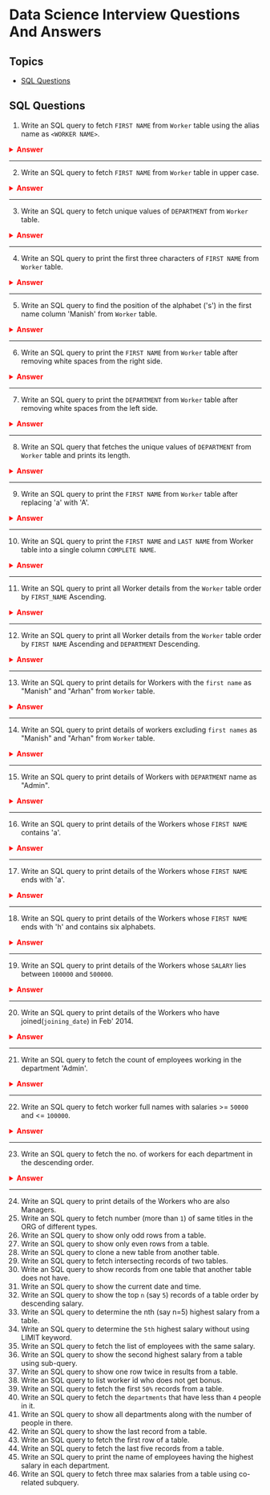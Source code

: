 # Data Science Interview Questions And Answers

Topics
---

- [SQL Questions](#sql-questions)


## SQL Questions

1. Write an SQL query to fetch `FIRST NAME` from `Worker` table using the alias name as `<WORKER NAME>`.

<details style='color: red;'><summary><b>Answer</b></summary>
    <p style='color: red'>
    SELECT <b>first_name</b> as worker_name from <b>Worker</b>;
    </p>
</details>

---

2. Write an SQL query to fetch `FIRST NAME` from `Worker` table in upper case.

<details style='color: red;'><summary><b>Answer</b></summary>
    <p style='color: red'>
    SELECT <b>upper(first_name) as first_name</b> from <b>Worker</b>;
    </p>
</details>

---

3. Write an SQL query to fetch unique values of `DEPARTMENT` from `Worker` table.

<details style='color: red;'><summary><b>Answer</b></summary>
    <p style='color: red'>
    SELECT <b>distinct department</b> from <b>Worker</b>;
    </p>
</details>

---

4. Write an SQL query to print the first three characters of `FIRST NAME` from `Worker` table.

<details style='color: red;'><summary><b>Answer</b></summary>
    <p style='color: red'>
    SELECT <b>SUBSTR(first_name, 1, 3)</b> from <b>Worker</b>;
    </p>
</details>

---

5. Write an SQL query to find the position of the alphabet ('s') in the first name column 'Manish' from `Worker` table.

<details style='color: red;'><summary><b>Answer</b></summary>
    <p style='color: red'>
    SELECT <b>POSITION('s' IN first_name)</b> AS position_of_s FROM <b>Worker</b> WHERE first_name = 'Manish';
    </p>
</details>

---

6. Write an SQL query to print the `FIRST NAME` from `Worker` table after removing white spaces from the right side.

<details style='color: red;'><summary><b>Answer</b></summary>
    <p style='color: red'>
    SELECT <b>RTRIM(first_name)</b> AS trimmed_first_name FROM <b>Worker</b>;
    </p>
</details>

---

7. Write an SQL query to print the `DEPARTMENT` from `Worker` table after removing white spaces from the left
side.

<details style='color: red;'><summary><b>Answer</b></summary>
    <p style='color: red'>
    SELECT <b>LTRIM(department)</b> AS trimmed_department FROM <b>Worker</b>;
    </p>
</details>

---

8. Write an SQL query that fetches the unique values of `DEPARTMENT` from `Worker` table and prints its
length. 

<details style='color: red;'><summary><b>Answer</b></summary>
    <p style='color: red'>
    SELECT <b>LENGTH(distinct department)</b> AS department_length FROM <b>Worker</b>;
    </p>
</details>

---


9. Write an SQL query to print the `FIRST NAME` from `Worker` table after replacing 'a' with 'A'.

<details style='color: red;'><summary><b>Answer</b></summary>
    <p style='color: red'>
    SELECT <b>REPLACE(first_name, 'a', 'A') </b> as first_name FROM <b>Worker</b>;
    </p>
</details>

---


10. Write an SQL query to print the `FIRST NAME` and `LAST NAME` from Worker table into a single column
`COMPLETE NAME`.

<details style='color: red;'><summary><b>Answer</b></summary>
    <p style='color: red'>
    SELECT <b>REPLACE(first_name, 'a', 'A') </b> as first_name FROM <b>Worker</b>;
    </p>
</details>

---

11. Write an SQL query to print all Worker details from the `Worker` table order by `FIRST_NAME` Ascending.

<details style='color: red;'><summary><b>Answer</b></summary>
    <p style='color: red'>
    SELECT <b> * </b> FROM <b>Worker</b> ORDER BY first_name;
    </p>
</details>

---

12. Write an SQL query to print all Worker details from the `Worker` table order by `FIRST NAME` Ascending and `DEPARTMENT` Descending. 

<details style='color: red;'><summary><b>Answer</b></summary>
    <p style='color: red'>
    SELECT <b> * </b> FROM <b>Worker</b> ORDER BY first_name ASC, department DESC;
    </p>
</details>

---

13. Write an SQL query to print details for Workers with the `first name` as "Manish" and "Arhan" from `Worker` table.

<details style='color: red;'><summary><b>Answer</b></summary>
    <p style='color: red'>
    SELECT <b> * </b> FROM <b>Worker</b> ORDER BY first_name ASC, department DESC;
    </p>
</details>

---

14. Write an SQL query to print details of workers excluding `first names` as "Manish" and "Arhan" from `Worker` table.

<details style='color: red;'><summary><b>Answer</b></summary>
    <p style='color: red'>
    SELECT <b> * </b> FROM <b>Worker</b> where first_name not in ('Manish', 'Arhan');
    </p>
</details>

---

15. Write an SQL query to print details of Workers with `DEPARTMENT` name as "Admin".

<details style='color: red;'><summary><b>Answer</b></summary>
    <p style='color: red'>
    SELECT <b> * </b> FROM <b>Worker</b> where department_name not in ('Manish', 'Arhan');
    </p>
</details>

---

16. Write an SQL query to print details of the Workers whose `FIRST NAME` contains 'a'.

<details style='color: red;'><summary><b>Answer</b></summary>
    <p style='color: red'>
    SELECT <b> * </b> FROM <b>Worker</b> where first_name like '%a%';
    </p>
</details>

---

17. Write an SQL query to print details of the Workers whose `FIRST NAME` ends with 'a'.

<details style='color: red;'><summary><b>Answer</b></summary>
    <p style='color: red'>
    SELECT <b> * </b> FROM <b>Worker</b> where first_name like '%a';
    </p>
</details>

---

18. Write an SQL query to print details of the Workers whose `FIRST NAME` ends with 'h' and contains six
alphabets.

<details style='color: red;'><summary><b>Answer</b></summary>
    <p style='color: red'>
    SELECT <b> * </b> FROM <b>Worker</b> where first_name like '%h' and LENGTH(first_name)=6;
    </p>
</details>

---

19. Write an SQL query to print details of the Workers whose `SALARY` lies between `100000` and `500000`.

<details style='color: red;'><summary><b>Answer</b></summary>
    <p style='color: red'>
   SELECT * FROM Worker WHERE SALARY BETWEEN 100000 AND 500000;
    </p>
</details>

---

20. Write an SQL query to print details of the Workers who have joined(`joining_date`) in Feb' 2014.

<details style='color: red;'><summary><b>Answer</b></summary>
    <p style='color: red'>
   SELECT * FROM Worker WHERE YEAR(joining_date)=2014 and MONTH(joining_date)=2;
    </p>
</details>

---

21. Write an SQL query to fetch the count of employees working in the department 'Admin'.

<details style='color: red;'><summary><b>Answer</b></summary>
    <p style='color: red'>
   SELECT <b>COUNT(*)</b> FROM Worker WHERE YEAR(joining_date)=2014 and MONTH(joining_date)=2;
    </p>
</details>

---

22. Write an SQL query to fetch worker full names with salaries >= `50000` and <= `100000`.

<details style='color: red;'><summary><b>Answer</b></summary>
    <p style='color: red'>
   SELECT <b>CONCAT(first_name, ' ', last_name)</b> AS full_name, SALARY FROM Worker WHERE SALARY BETWEEN 50000 AND 100000;
    </p>
</details>

---

23. Write an SQL query to fetch the no. of workers for each department in the descending order. 

<details style='color: red;'><summary><b>Answer</b></summary>
    <p style='color: red'>
   SELECT <b>DEPARTMENT, COUNT(*) AS worker_count</b> FROM Worker GROUP BY DEPARTMENT ORDER BY worker_count DESC;
    </p>
</details>

---

24. Write an SQL query to print details of the Workers who are also Managers.
25. Write an SQL query to fetch number (more than `1`) of same titles in the ORG of different types.
26. Write an SQL query to show only odd rows from a table. 
27. Write an SQL query to show only even rows from a table.
28. Write an SQL query to clone a new table from another table.
29. Write an SQL query to fetch intersecting records of two tables.
30. Write an SQL query to show records from one table that another table does not have.
31. Write an SQL query to show the current date and time. 
32. Write an SQL query to show the top `n` (say `5`) records of a table order by descending salary.
33. Write an SQL query to determine the nth (say n=5) highest salary from a table.
34. Write an SQL query to determine the `5th` highest salary without using LIMIT keyword.
35. Write an SQL query to fetch the list of employees with the same salary. 
36. Write an SQL query to show the second highest salary from a table using sub-query.
37. Write an SQL query to show one row twice in results from a table.
38. Write an SQL query to list worker id who does not get bonus. 
39. Write an SQL query to fetch the first `50%` records from a table. 
40. Write an SQL query to fetch the `departments` that have less than `4` people in it. 
41. Write an SQL query to show all departments along with the number of people in there.
42. Write an SQL query to show the last record from a table.
43. Write an SQL query to fetch the first row of a table.
44. Write an SQL query to fetch the last five records from a table.
45. Write an SQL query to print the name of employees having the highest salary in each department. 
46. Write an SQL query to fetch three max salaries from a table using co-related subquery.